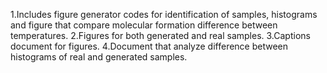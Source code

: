 1.Includes figure generator codes for identification of samples, histograms and figure that compare molecular formation difference between temperatures.
2.Figures for both generated and real samples.
3.Captions document for figures.
4.Document that analyze difference between histograms of real and generated samples.
